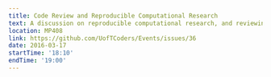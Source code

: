 ```yaml
---
title: Code Review and Reproducible Computational Research
text: A discussion on reproducible computational research, and reviewing each other's analysis scripts together using principles of good code review.
location: MP408
link: https://github.com/UofTCoders/Events/issues/36
date: 2016-03-17
startTime: '18:10'
endTime: '19:00'
---
```

